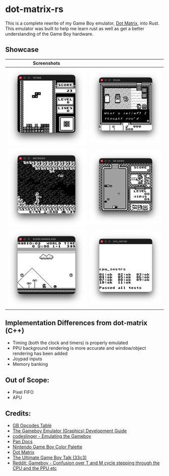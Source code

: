 # dot-matrix-rs

This is a complete rewrite of my Game Boy emulator, [Dot Matrix](https://github.com/aminoa/dot-matrix), into Rust. This emulator was built to help me learn rust as well as get a better understanding of the Game Boy hardware.

## Showcase

| Screenshots | |
| --- | --- |
| <img src="./screenshots/TETRIS.png" width="300"> | <img src="./screenshots/ZELDA.png" width="300"> |
| <img src="./screenshots/METROID2.png" width="300"> | <img src="./screenshots/DR. MARIO.png" width="300"> |
| <img src="./screenshots/SUPER MARIOLAND.png" width="300"> | <img src="./screenshots/CPU_INSTRS.png" width="300"> |

## Implementation Differences from dot-matrix (C++)

- Timing (both the clock and timers) is properly emulated
- PPU background rendering is more accurate and window/object rendering has been added
- Joypad inputs
- Memory banking

## Out of Scope:

- Pixel FIFO
- APU

## Credits:

- [GB Opcodes Table](https://gbdev.io/gb-opcodes/optables/)
- [The Gameboy Emulator (Graphics) Development Guide](https://hacktix.github.io/GBEDG/ppu/#the-concept-of-scanlines)
- [codeslinger - Emulating the Gameboy](http://www.codeslinger.co.uk/pages/projects/gameboy/)
- [Pan Docs](https://gbdev.io/pandocs/)
- [Nintendo Game Boy Color Palette](https://www.color-hex.com/color-palette/45299)
- [Dot Matrix](https://github.com/aminoa/dot-matrix/)
- [The Ultimate Game Boy Talk (33c3)](https://www.youtube.com/watch?v=HyzD8pNlpwI)
- [Reddit: Gameboy - Confusion over T and M cycle stepping through the CPU and the PPU etc](https://www.reddit.com/r/EmuDev/comments/tnh41p/gameboy_confusion_over_t_and_m_cycle_stepping/)

